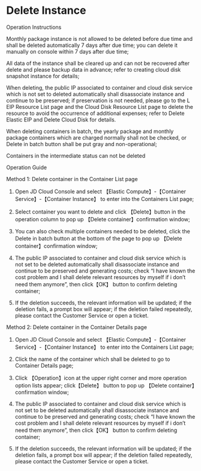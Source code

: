 
# Delete Instance

Operation Instructions

Monthly package instance is not allowed to be deleted before due time and shall be deleted automatically 7 days after due time; you can delete it manually on console within 7 days after due time;

All data of the instance shall be cleared up and can not be recovered after delete and please backup data in advance; refer to creating cloud disk snapshot instance for details;

When deleting, the public IP associated to container and cloud disk service which is not set to deleted automatically shall disassociate instance and continue to be preserved; if preservation is not needed, please go to the L EIP Resource List page and the Cloud Disk Resource List page to delete the resource to avoid the occurrence of additional expenses; refer to Delete Elastic EIP and Delete Cloud Disk for details.

When deleting containers in batch, the yearly package and monthly package containers which are charged normally shall not be checked, or Delete in batch button shall be put gray and non-operational;

Containers in the intermediate status can not be deleted

Operation Guide

Method 1: Delete container in the Container List page

1. Open JD Cloud Console and select 【Elastic Compute】-【Container Service】-【Container Instance】 to enter into the Containers List page;

2. Select container you want to delete and click 【Delete】button in the operation column to pop up 【Delete container】confirmation window;

3. You can also check multiple containers needed to be deleted, click the Delete in batch button at the bottom of the page to pop up 【Delete container】confirmation window;

4. The public IP associated to container and cloud disk service which is not set to be deleted automatically shall disassociate instance and continue to be preserved and generating costs; check “I have known the cost problem and I shall delete relevant resources by myself if i don’t need them anymore”, then click【OK】 button to confirm deleting container;

5. If the deletion succeeds, the relevant information will be updated; if the deletion fails, a prompt box will appear; if the deletion failed repeatedly, please contact the Customer Service or open a ticket.



Method 2: Delete container in the Container Details page

1. Open JD Cloud Console and select 【Elastic Compute】-【Container Service】-【Container Instance】 to enter into the Containers List page;

2. Click the name of the container which shall be deleted to go to Container Details page;

3. Click 【Operation】icon at the upper right corner and more operation option lists appear; click【Delete】 button to pop up 【Delete container】confirmation window;

4. The public IP associated to container and cloud disk service which is not set to be deleted automatically shall disassociate instance and continue to be preserved and generating costs; check “I have known the cost problem and I shall delete relevant resources by myself if i don’t need them anymore”, then click【OK】 button to confirm deleting container;

5. If the deletion succeeds, the relevant information will be updated; if the deletion fails, a prompt box will appear; if the deletion failed repeatedly, please contact the Customer Service or open a ticket.